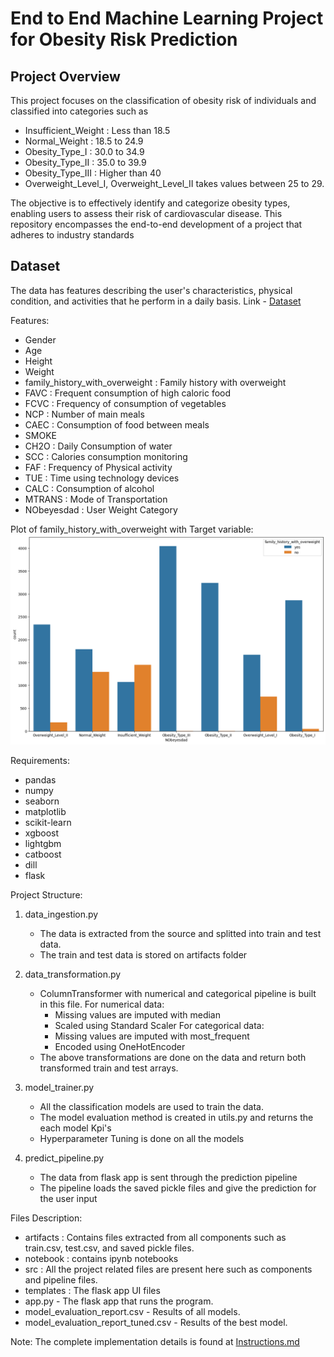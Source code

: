 # End to End Machine Learning Project for Obesity Risk Prediction

## Project Overview
This project focuses on the classification of obesity risk of individuals and classified into categories such as 
- Insufficient_Weight : Less than 18.5
- Normal_Weight : 18.5 to 24.9
- Obesity_Type_I : 30.0 to 34.9
- Obesity_Type_II : 35.0 to 39.9
- Obesity_Type_III : Higher than 40
- Overweight_Level_I, Overweight_Level_II takes values between 25 to 29. 

The objective is to effectively identify and categorize obesity types, enabling users to assess their risk of cardiovascular disease. This repository encompasses the end-to-end development of a project that adheres to industry standards

## Dataset
The data has features describing the user's characteristics, physical condition, and activities that he perform in a daily basis.
Link - <a href="https://www.kaggle.com/competitions/playground-series-s4e2">Dataset</a>

Features:
- Gender
- Age
- Height
- Weight
- family_history_with_overweight : Family history with overweight
- FAVC : Frequent consumption of high caloric food
- FCVC : Frequency of consumption of vegetables
- NCP : Number of main meals
- CAEC : Consumption of food between meals
- SMOKE
- CH2O : Daily Consumption of water
- SCC : Calories consumption monitoring 
- FAF : Frequency of Physical activity
- TUE : Time using technology devices
- CALC : Consumption of alcohol
- MTRANS : Mode of Transportation
- NObeyesdad : User Weight Category

Plot of family_history_with_overweight with Target variable:
![Example Image](output.png)


Requirements:
- pandas
- numpy
- seaborn
- matplotlib
- scikit-learn
- xgboost
- lightgbm
- catboost
- dill
- flask

Project Structure:
1. data_ingestion.py
    - The data is extracted from the source and splitted into train and test data.
    - The train and test data is stored on <italic>artifacts</italic> folder

2. data_transformation.py
    - ColumnTransformer with numerical and categorical pipeline is built in this file.
    For numerical data:
        - Missing values are imputed with median
        - Scaled using Standard Scaler
    For categorical data:
        - Missing values are imputed with most_frequent
        - Encoded using OneHotEncoder
    - The above transformations are done on the data and return both transformed train and test arrays.

3. model_trainer.py
    - All the classification models are used to train the data.
    - The model evaluation method is created in utils.py and returns the each model Kpi's
    - Hyperparameter Tuning is done on all the models

4. predict_pipeline.py
    - The data from flask app is sent through the prediction pipeline
    - The pipeline loads the saved pickle files and give the prediction for the user input

Files Description:
- artifacts : Contains files extracted from all components such as train.csv, test.csv, and saved pickle files.
- notebook : contains ipynb notebooks
- src : All the project related files are present here such as components and pipeline files.
- templates : The flask app UI files
- app.py - The flask app that runs the program.
- model_evaluation_report.csv - Results of all models.
- model_evaluation_report_tuned.csv - Results of the best model.

Note: The complete implementation details is found at <a href="https://github.com/arunnandam/Obesity-Risk-Prediction/blob/main/Instructions.md">Instructions.md</a>

